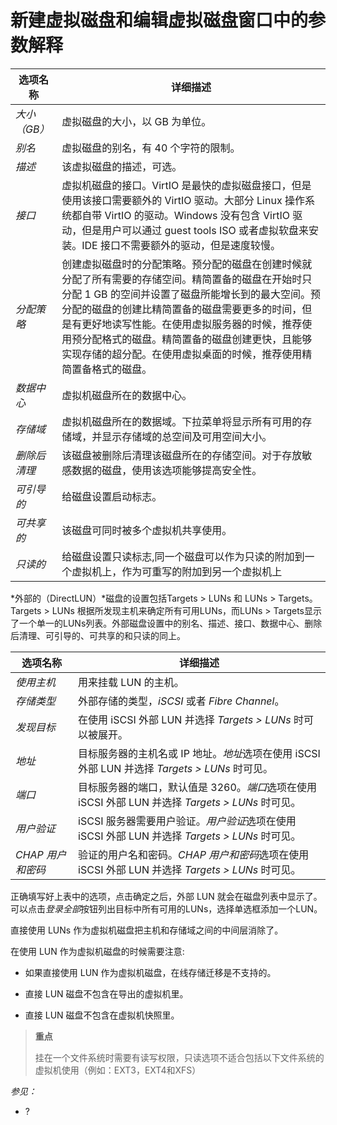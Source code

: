 # 新建虚拟磁盘和编辑虚拟磁盘窗口中的参数解释

|选项名称|详细描述|
|--------|--------|
|*大小（GB）*|虚拟磁盘的大小，以 GB 为单位。|
|*别名*|虚拟磁盘的别名，有 40 个字符的限制。|
|*描述*|该虚拟磁盘的描述，可选。|
|*接口*|虚拟机磁盘的接口。VirtIO 是最快的虚拟磁盘接口，但是使用该接口需要额外的 VirtIO 驱动。大部分 Linux 操作系统都自带 VirtIO 的驱动。Windows 没有包含 VirtIO 驱动，但是用户可以通过 guest tools ISO 或者虚拟软盘来安装。IDE 接口不需要额外的驱动，但是速度较慢。|
|*分配策略*|创建虚拟磁盘时的分配策略。预分配的磁盘在创建时候就分配了所有需要的存储空间。精简置备的磁盘在开始时只分配 1 GB 的空间并设置了磁盘所能增长到的最大空间。预分配的磁盘的创建比精简置备的磁盘需要更多的时间，但是有更好地读写性能。在使用虚拟服务器的时候，推荐使用预分配格式的磁盘。精简置备的磁盘创建更快，且能够实现存储的超分配。在使用虚拟桌面的时候，推荐使用精简置备格式的磁盘。|
|*数据中心*|虚拟机磁盘所在的数据中心。|
|*存储域*|虚拟机磁盘所在的数据域。下拉菜单将显示所有可用的存储域，并显示存储域的总空间及可用空间大小。|
|*删除后清理*|该磁盘被删除后清理该磁盘所在的存储空间。对于存放敏感数据的磁盘，使用该选项能够提高安全性。|
|*可引导的*|给磁盘设置启动标志。|
|*可共享的*|该磁盘可同时被多个虚拟机共享使用。|
|*只读的*|给磁盘设置只读标志,同一个磁盘可以作为只读的附加到一个虚拟机上，作为可重写的附加到另一个虚拟机上|
*外部的（DirectLUN）*磁盘的设置包括Targets > LUNs 和 LUNs > Targets。Targets > LUNs 根据所发现主机来确定所有可用LUNs，而LUNs > Targets显示了一个单一的LUNs列表。外部磁盘设置中的别名、描述、接口、数据中心、删除后清理、可引导的、可共享的和只读的同上。

|选项名称|详细描述|
|--------|--------|
|*使用主机*|用来挂载 LUN 的主机。|
|*存储类型*|外部存储的类型，*iSCSI* 或者 *Fibre Channel*。|
|*发现目标*|在使用 iSCSI 外部 LUN 并选择 *Targets \> LUNs* 时可以被展开。|
|*地址*|目标服务器的主机名或 IP 地址。*地址*选项在使用 iSCSI 外部 LUN 并选择 *Targets \> LUNs* 时可见。|
|*端口*|目标服务器的端口，默认值是 3260。*端口*选项在使用 iSCSI 外部 LUN 并选择 *Targets \> LUNs* 时可见。|
|*用户验证*|iSCSI 服务器需要用户验证。*用户验证*选项在使用 iSCSI 外部 LUN 并选择 *Targets \> LUNs* 时可见。|
|*CHAP 用户和密码*|验证的用户名和密码。*CHAP 用户和密码*选项在使用 iSCSI 外部 LUN 并选择 *Targets \> LUNs* 时可见。|

正确填写好上表中的选项，点击确定之后，外部 LUN 就会在磁盘列表中显示了。可以点击*登录全部*按钮列出目标中所有可用的LUNs，选择单选框添加一个LUN。

直接使用 LUNs 作为虚拟机磁盘把主机和存储域之间的中间层消除了。

在使用 LUN 作为虚拟机磁盘的时候需要注意:

-   如果直接使用 LUN 作为虚拟机磁盘，在线存储迁移是不支持的。

-   直接 LUN 磁盘不包含在导出的虚拟机里。

-   直接 LUN 磁盘不包含在虚拟机快照里。

>  **重点**
>
>挂在一个文件系统时需要有读写权限，只读选项不适合包括以下文件系统的虚拟机使用（例如：EXT3，EXT4和XFS）

*参见：*

-   ?
